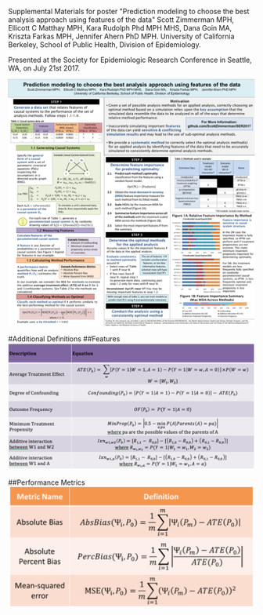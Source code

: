 Supplemental Materials for poster "Prediction modeling to choose the best analysis approach using features of the data" Scott Zimmerman MPH, Ellicott C Matthay MPH, Kara Rudolph Phd MPH MHS, Dana Goin MA, Kriszta Farkas MPH, Jennifer Ahern PhD MPH. University of California Berkeley, School of Public Health, Division of Epidemiology.

Presented at the Society for Epidemiologic Research Conference in Seattle, WA, on July 21st 2017.

![Poster Image](https://github.com/ScottZimmerman/SER2017/blob/master/ScottZimmermanFinal.png)

#Additional Definitions
##Features
![Poster Image](https://github.com/ScottZimmerman/SER2017/blob/master/Features.png)

##Performance Metrics
![Poster Image](https://github.com/ScottZimmerman/SER2017/blob/master/Performance.png)
